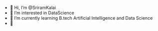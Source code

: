 - 👋 Hi, I’m @SriramKalai
- 👀 I’m interested in DataScience
- 🌱 I’m currently learning B.tech Artificial Intelligence and Data Science
- 💞️ 

<!---
SriramKalai/SriramKalai is a ✨ special ✨ repository because its `README.md` (this file) appears on your GitHub profile.
You can click the Preview link to take a look at your changes.
--->
